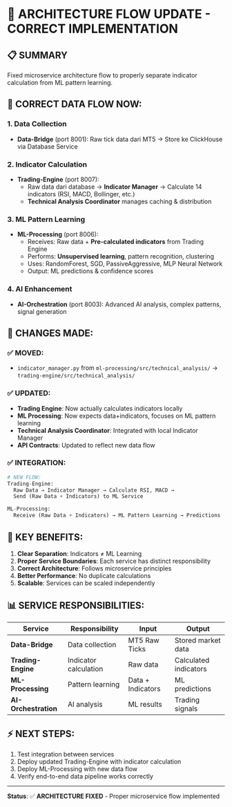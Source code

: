 # 🔧 **ARCHITECTURE FLOW UPDATE - CORRECT IMPLEMENTATION**

## 📋 **SUMMARY**
Fixed microservice architecture flow to properly separate indicator calculation from ML pattern learning.

## 🎯 **CORRECT DATA FLOW NOW:**

### **1. Data Collection** 
- **Data-Bridge** (port 8001): Raw tick data dari MT5 → Store ke ClickHouse via Database Service

### **2. Indicator Calculation**
- **Trading-Engine** (port 8007): 
  - Raw data dari database → **Indicator Manager** → Calculate 14 indicators (RSI, MACD, Bollinger, etc.)
  - **Technical Analysis Coordinator** manages caching & distribution

### **3. ML Pattern Learning**  
- **ML-Processing** (port 8006):
  - Receives: Raw data + **Pre-calculated indicators** from Trading Engine
  - Performs: **Unsupervised learning**, pattern recognition, clustering
  - Uses: RandomForest, SGD, PassiveAggressive, MLP Neural Network
  - Output: ML predictions & confidence scores

### **4. AI Enhancement**
- **AI-Orchestration** (port 8003): Advanced AI analysis, complex patterns, signal generation

## 🔧 **CHANGES MADE:**

### **✅ MOVED:**
- `indicator_manager.py` from `ml-processing/src/technical_analysis/` → `trading-engine/src/technical_analysis/`

### **✅ UPDATED:**
- **Trading Engine**: Now actually calculates indicators locally
- **ML Processing**: Now expects data+indicators, focuses on ML pattern learning
- **Technical Analysis Coordinator**: Integrated with local Indicator Manager
- **API Contracts**: Updated to reflect new data flow

### **✅ INTEGRATION:**
```python
# NEW FLOW:
Trading-Engine: 
  Raw Data → Indicator Manager → Calculate RSI, MACD → 
  Send (Raw Data + Indicators) to ML Service

ML-Processing:
  Receive (Raw Data + Indicators) → ML Pattern Learning → Predictions
```

## 🎯 **KEY BENEFITS:**

1. **Clear Separation**: Indicators ≠ ML Learning 
2. **Proper Service Boundaries**: Each service has distinct responsibility
3. **Correct Architecture**: Follows microservice principles
4. **Better Performance**: No duplicate calculations
5. **Scalable**: Services can be scaled independently

## 📊 **SERVICE RESPONSIBILITIES:**

| Service | Responsibility | Input | Output |
|---------|---------------|-------|--------|
| **Data-Bridge** | Data collection | MT5 Raw Ticks | Stored market data |
| **Trading-Engine** | Indicator calculation | Raw data | Calculated indicators |
| **ML-Processing** | Pattern learning | Data + Indicators | ML predictions |
| **AI-Orchestration** | AI analysis | ML results | Trading signals |

## ⚡ **NEXT STEPS:**
1. Test integration between services
2. Deploy updated Trading-Engine with indicator calculation
3. Deploy ML-Processing with new data flow
4. Verify end-to-end data pipeline works correctly

---
**Status**: ✅ **ARCHITECTURE FIXED** - Proper microservice flow implemented